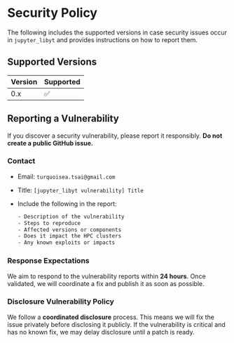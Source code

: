 # Security Policy

The following includes the supported versions in case security issues occur in `jupyter_libyt` and provides instructions on how to report them.

## Supported Versions

| Version | Supported          |
| ------- | ------------------ |
| 0.x     | :white_check_mark: |

## Reporting a Vulnerability

If you discover a security vulnerability, please report it responsibly. **Do not create a public GitHub issue.**

### Contact

- Email: `turquoisea.tsai@gmail.com`
- Title: `[jupyter_libyt vulnerability] Title`

- Include the following in the report:
  ```txt
  - Description of the vulnerability
  - Steps to reproduce
  - Affected versions or components
  - Does it impact the HPC clusters
  - Any known exploits or impacts
  ```

### Response Expectations

We aim to respond to the vulnerability reports within **24 hours**.
Once validated, we will coordinate a fix and publish it as soon as possible.

### Disclosure Vulnerability Policy

We follow a **coordinated disclosure** process.
This means we will fix the issue privately before disclosing it publicly.
If the vulnerability is critical and has no known fix, we may delay disclosure until a patch is ready.

